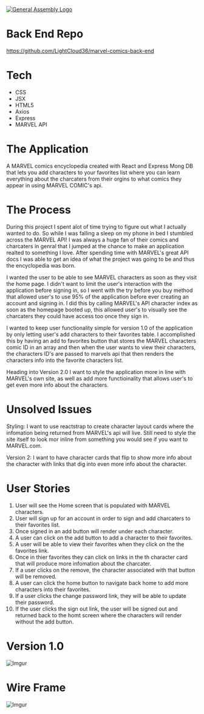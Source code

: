 [![General Assembly Logo](https://camo.githubusercontent.com/1a91b05b8f4d44b5bbfb83abac2b0996d8e26c92/687474703a2f2f692e696d6775722e636f6d2f6b6538555354712e706e67)](https://generalassemb.ly/education/web-development-immersive)

# Back End Repo
https://github.com/LightCloud36/marvel-comics-back-end
# Tech

* CSS
* JSX
* HTML5
* Axios
* Express
* MARVEL API




# The Application
A MARVEL comics encyclopedia created with React and Express Mong DB that lets you add characters to your favorites list where you can learn everything about the charcaters from their orgins to what comics they appear in using MARVEL COMIC's api.

# The Process
During this project I spent alot of time trying to figure out what I actually wanted to do. So while I was falling a sleep on my phone in bed I stumbled across the MARVEL API! I was always a huge fan of their comics and charcaters in genral that I jumped at the chance to make an application realted to something I love. After spending time with MARVEL's great API docs I was able to get an idea of what the project was going to be and thus the encyclopedia was born.


I wanted the user to be able to see MARVEL characters as soon as they visit the home page. I didn't want to limit the user's interaction with the application before signing in, so I went with the try before you buy method that allowed user's to use 95% of the application before ever creating an account and signing in. I did this by calling MARVEL's API character index as soon as the homepage booted up, this allowed user's to visually see the charcaters they could have access too once they sign in.


I wanted to keep user functionality simple for version 1.0 of the application by only letting user's add characters to their favorites table. I accomplished this by having an add to favorites button that stores the MARVEL characters comic ID in an array and then when the user wants to view their characters, the characters ID's are passed to marvels api that then renders the characters info into the favorite characters list.

Heading into Version 2.0 I want to style the application more in line with MARVEL's own site, as well as add more functioinality that allows user's to get even more info about the characters.


# Unsolved Issues
Styling: I want to use reactstrap to create character layout cards where the infomation being returned from MARVEL's api will live. Still need to style the site itself to look mor inline from something you would see if you want to MARVEL.com.


Version 2: I want to have character cards that flip to show more  info about the character with links that dig into even more info about the character.

# User Stories
1. User will see the Home screen that is populated with MARVEL characters.
2. User will sign up for an account in order to sign and add charcaters to their favorites list.
3. Once signed in an add button will render under each character.
4. A user can click on the add button to add a character to their favorites.
5. A user will be able to view their favorites when they click on the the favorites link.
6. Once in thier favorites they can click on links in the th character card that will produce more infomation about the charcater.
7. If a user clicks on the remove, the character associated with that button will be removed.
8. A user can click the home button to navigate back home to add more characters into their favorites.
9. If a user clicks the change password link, they will be able to update their password.
10. If the user clicks the sign out link, the user will be signed out and returned back to the homt screen where the characters will render without the add button.

# Version 1.0
![Imgur](https://imgur.com/Gt1xsFe.png)

# Wire Frame
![Imgur](https://imgur.com/Qj5ORnx.jpg)
